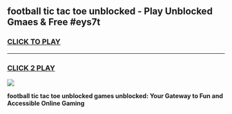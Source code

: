 
## football tic tac toe unblocked - Play Unblocked Gmaes & Free #eys7t
<h3>
<a href="https://news.freeplayer.one?title=football_tic_tac_toe_unblocked&ref=27F">CLICK TO PLAY</a></h3>
<hr>

<h3>
<a href="https://news.freeplayer.one?title=football_tic_tac_toe_unblocked&ref=27F">CLICK 2 PLAY</a>
  
</h3>

<a href="https://news.freeplayer.one?title=football_tic_tac_toe_unblocked&ref=27F/"><img src="https://clearcache.store/games.png"></a>


**football tic tac toe unblocked games unblocked: Your Gateway to Fun and Accessible Online Gaming**
